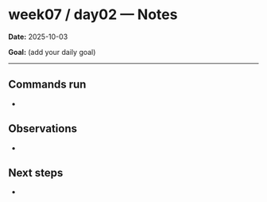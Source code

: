 ﻿# week07 / day02 — Notes

**Date:** 2025-10-03

**Goal:** (add your daily goal)

---
## Commands run
- 

## Observations
- 

## Next steps
- 
